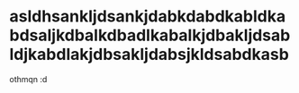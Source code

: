 # asldhsankljdsankjdabkdabdkabldkabdsaljkdbalkdbadlkabalkjdbakljdsabldjkabdlakjdbsakljdabsjkldsabdkasb
othmqn :d 
